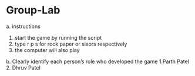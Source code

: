 # Group-Lab


a. instructions
  1. start the game by running the script
  2. type r p s for rock paper or sisors respectively
  3. the computer will also play


b.	Clearly identify each person’s role who developed the game
  1.Parth Patel
  2. Dhruv Patel
